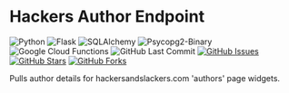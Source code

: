 # Hackers Author Endpoint

![Python](https://img.shields.io/badge/Python-v3.7-blue.svg?logo=python&longCache=true&logoColor=white&colorB=23a8e2&style=flat-square&colorA=36363e)
![Flask](https://img.shields.io/badge/Flask-v1.0.2-blue.svg?longCache=true&logo=python&style=flat-square&logoColor=white&colorB=23a8e2&colorA=36363e)
![SQLAlchemy](https://img.shields.io/badge/SQLAlchemy-v1.3.4-blue.svg?longCache=true&logo=python&longCache=true&style=flat-square&logoColor=white&colorB=23a8e2&colorA=36363e)
![Psycopg2-Binary](https://img.shields.io/badge/Psycopg2--Binary-v2.8.2-blue.svg?longCache=true&logo=python&longCache=true&style=flat-square&logoColor=white&colorB=23a8e2&colorA=36363e)
![Google Cloud Functions](https://img.shields.io/badge/Google--Cloud--Functions-v93-blue.svg?longCache=true&logo=google&longCache=true&style=flat-square&logoColor=white&colorB=23a8e2&colorA=36363e)
![GitHub Last Commit](https://img.shields.io/github/last-commit/google/skia.svg?style=flat-square&colorA=36363e)
[![GitHub Issues](https://img.shields.io/github/issues/hackersandslackers/hackers-author-endpoint.svg?style=flat-square&colorA=36363e&logo=Github)](https://github.com/hackersandslackers/hackers-author-endpoint/issues)
[![GitHub Stars](https://img.shields.io/github/stars/hackersandslackers/hackers-author-endpoint.svg?style=flat-square&colorB=e3bb18&colorA=36363e&logo=Github)](https://github.com/hackersandslackers/hackers-author-endpoint/stargazers)
[![GitHub Forks](https://img.shields.io/github/forks/hackersandslackers/hackers-author-endpoint.svg?style=flat-square&colorA=36363e&logo=Github)](https://github.com/hackersandslackers/hackers-author-endpoint/network)

Pulls author details for hackersandslackers.com 'authors' page widgets.
